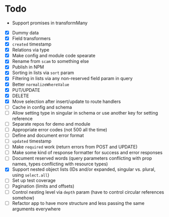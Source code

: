 # Todo

- Support promises in transformMany

- [x] Dummy data
- [x] Field transformers
- [x] `created` timestamp
- [x] Relations via type
- [x] Make config and module code spearate
- [x] Rename from `scam` to something else
- [x] Publish in NPM
- [x] Sorting in lists via `sort` param
- [x] Filtering in lists via any non-reserved field param in query
- [x] Better `normalizeWhereValue`
- [x] PUT/UPDATE
- [x] DELETE
- [x] Move selection after insert/update to route handlers
- [ ] Cache in config and schema
- [ ] Allow setting type in singular in schema or use another key for setting reference
- [ ] Separate repos for demo and module
- [ ] Appropriate error codes (not 500 all the time)
- [ ] Define and document error format
- [ ] `updated` timestamp
- [ ] Make `required` work (return errors from POST and UPDATE)
- [ ] Make some kind of response formatter for success and error responses
- [ ] Document reserved words (query parameters conflicting with prop names, types conflicting with resource types)
- [x] Support nested object lists (IDs and/or expanded, singular vs. plural, using `select.all`)
- [ ] Set up test coverage
- [ ] Pagination (limits and offsets)
- [ ] Control nesting level via `depth` param (have to control circular references somehow)
- [ ] Refactor app to have more structure and less passing the same arguments everywhere
